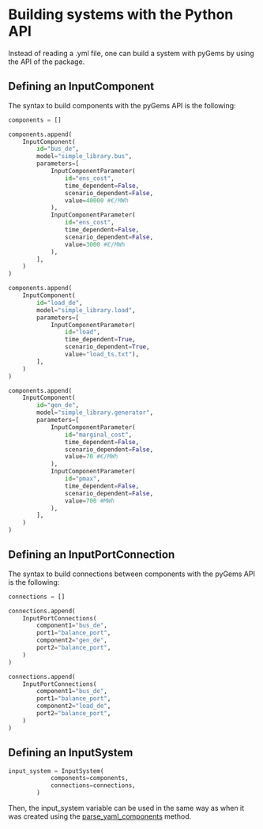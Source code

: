 # Building systems with the Python API

Instead of reading a .yml file, one can build a system with pyGems by using the API of the package.


## Defining an InputComponent

The syntax to build components with the pyGems API is the following:

~~~ python
components = []

components.append(
    InputComponent(
        id="bus_de",
        model="simple_library.bus",
        parameters=[
            InputComponentParameter(
                id="ens_cost",
                time_dependent=False,
                scenario_dependent=False,
                value=40000 #€/MWh
            ),
            InputComponentParameter(
                id="ens_cost",
                time_dependent=False,
                scenario_dependent=False,
                value=3000 #€/MWh
            ),
        ],
    )
)

components.append(
    InputComponent(
        id="load_de",
        model="simple_library.load",
        parameters=[
            InputComponentParameter(
                id="load",
                time_dependent=True,
                scenario_dependent=True,
                value="load_ts.txt"),
        ],
    )
)

components.append(
    InputComponent(
        id="gen_de",
        model="simple_library.generator",
        parameters=[
            InputComponentParameter(
                id="marginal_cost",
                time_dependent=False,
                scenario_dependent=False,
                value=70 #€/MWh
            ),
            InputComponentParameter(
                id="pmax",
                time_dependent=False,
                scenario_dependent=False,
                value=700 #MWh
            ),
        ],
    )
)


~~~

## Defining an InputPortConnection

The syntax to build connections between components with the pyGems API is the following:


~~~ python
connections = []

connections.append(
    InputPortConnections(
        component1="bus_de",
        port1="balance_port",
        component2="gen_de",
        port2="balance_port",
    )
)

connections.append(
    InputPortConnections(
        component1="bus_de",
        port1="balance_port",
        component2="load_de",
        port2="balance_port",
    )
)
~~~

## Defining an InputSystem

~~~ python
input_system = InputSystem(
            components=components,
            connections=connections,
        )
~~~

Then, the input_system variable can be used in the same way as when it was created using the [parse_yaml_components](inputs.md) method.